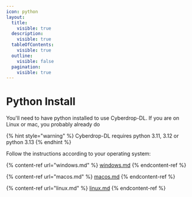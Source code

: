 ```yaml
---
icon: python
layout:
  title:
    visible: true
  description:
    visible: true
  tableOfContents:
    visible: true
  outline:
    visible: false
  pagination:
    visible: true
---
```


# Python Install

You'll need to have python installed to use Cyberdrop-DL. If you are on Linux or mac, you probably already do

{% hint style="warning" %}
Cyberdrop-DL requires python 3.11, 3.12 or python 3.13
{% endhint %}

Follow the instructions according to your operating system:

{% content-ref url="windows.md" %}
[windows.md](windows.md)
{% endcontent-ref %}

{% content-ref url="macos.md" %}
[macos.md](macos.md)
{% endcontent-ref %}

{% content-ref url="linux.md" %}
[linux.md](linux.md)
{% endcontent-ref %}
